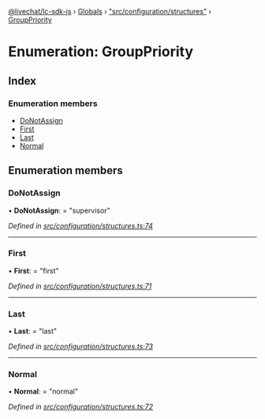 [@livechat/lc-sdk-js](../README.md) › [Globals](../globals.md) › ["src/configuration/structures"](../modules/_src_configuration_structures_.md) › [GroupPriority](_src_configuration_structures_.grouppriority.md)

# Enumeration: GroupPriority

## Index

### Enumeration members

* [DoNotAssign](_src_configuration_structures_.grouppriority.md#donotassign)
* [First](_src_configuration_structures_.grouppriority.md#first)
* [Last](_src_configuration_structures_.grouppriority.md#last)
* [Normal](_src_configuration_structures_.grouppriority.md#normal)

## Enumeration members

###  DoNotAssign

• **DoNotAssign**: = "supervisor"

*Defined in [src/configuration/structures.ts:74](https://github.com/livechat/lc-sdk-js/blob/aff69b2/src/configuration/structures.ts#L74)*

___

###  First

• **First**: = "first"

*Defined in [src/configuration/structures.ts:71](https://github.com/livechat/lc-sdk-js/blob/aff69b2/src/configuration/structures.ts#L71)*

___

###  Last

• **Last**: = "last"

*Defined in [src/configuration/structures.ts:73](https://github.com/livechat/lc-sdk-js/blob/aff69b2/src/configuration/structures.ts#L73)*

___

###  Normal

• **Normal**: = "normal"

*Defined in [src/configuration/structures.ts:72](https://github.com/livechat/lc-sdk-js/blob/aff69b2/src/configuration/structures.ts#L72)*
